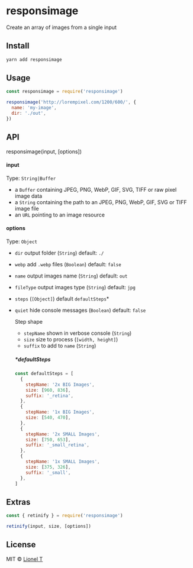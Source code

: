 # responsimage

Create an array of images from a single input

## Install

```zsh
yarn add responsimage
```

## Usage

```js
const responsimage = require('responsimage')

responsimage('http://lorempixel.com/1200/600/', {
  name: 'my-image',
  dir: './out',
})
```

## API

responsimage(input, [options])

#### input

Type: `String|Buffer`

- a `Buffer` containing JPEG, PNG, WebP, GIF, SVG, TIFF or raw pixel image data
- a `String` containing the path to an JPEG, PNG, WebP, GIF, SVG or TIFF image file
- an `URL` pointing to an image resource

#### options

Type: `Object`

- `dir` output folder (`String`) default: `./`
- `webp` add `.webp` files (`Boolean`) default: `false`
- `name` output images name (`String`) default: `out`
- `fileType` output images type (`String`) default: `jpg`
- `steps` (`[Object]`) default `defaultSteps`\*
- `quiet` hide console messages (`Boolean`) default: `false`

  Step shape

  - `stepName` shown in verbose console (`String`)
  - `size` size to process (`[width, height]`)
  - `suffix` to add to `name` (`String`)

  ##### \*defaultSteps

  ```js
  const defaultSteps = [
    {
      stepName: '2x BIG Images',
      size: [960, 836],
      suffix: '_retina',
    },
    {
      stepName: '1x BIG Images',
      size: [540, 470],
    },
    {
      stepName: '2x SMALL Images',
      size: [750, 653],
      suffix: '_small_retina',
    },
    {
      stepName: '1x SMALL Images',
      size: [375, 326],
      suffix: '_small',
    },
  ]
  ```

## Extras

```js
const { retinify } = require('responsimage')

retinify(input, size, [options])
```

## License

MIT © [Lionel T](https://lionel.tzatzk.in)
